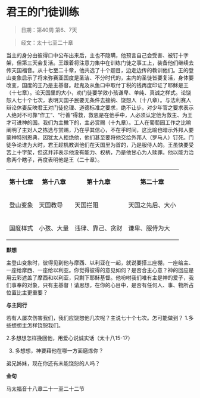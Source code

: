 # 君王的门徒训练

> 日期：第40周 第6、7天

> 经文：太十七至二十章

当主的身分由彼得口中公布出来后，主也不隐瞒，他预言自己会受害、被钉十字架，但第三天会复活。王跟着将注意力集中在训练门徒之事工上，装备他们继续去传天国福音。从十七至二十章，他共选了十个题目，边走边传的教训他们。王的登山变象启示了将来弥赛亚国度是圣洁、不分时代的，主内的圣徒皆要复活，身体要改变，国度的王乃是主基督。赶鬼及从鱼口中取付丁税的钱再度印证了耶稣是王（十七章）。论天国里的大小，劝门徒要学效小孩谦卑、单纯、真诚之样式。论饶恕人七十个七次，表明天国子民要无条件去接纳、饶恕人（十八章）。与法利赛人辩论休妻反映君王对门徒伦理、道德标准之要求，绝不让步。对少年官之要求表示人绝对不可靠“作工”、“行善”得救，救恩是在他手中，人必须认定他为救主、为王才可进神的国。我们为主撇下的，主必赏赐（十九章）。工人在葡萄园工作之比喻阐明了主对人之拣选与赏赐，乃在乎其信心，不在乎时间，这比喻也暗示外邦人要蒙神特别恩典，因犹太人拒绝他，他们甚至要将他交给外邦人（罗马人）钉死。门徒争论谁为大时，君王趁机教训他们在天国里为首的，乃是服侍人的。王虽快要受苦上十字架，但这并非表示他没有能力、权柄，乃是他甘心为人赎罪。他以能力治愈两个瞎子，再度表明他是王（二十章）。

<table>
 <tbody>
  <tr>
   <th><p>第十七章</p></th>
   <th><p>第十八章</p></th>
   <th><p>第十九章</p></th>
   <th><p>第二十章</p></th>
  </tr>
  <tr>
   <td><p>登山变象</p></td>
   <td><p>天国教导</p></td>
   <td><p>天国拦阻</p></td>
   <td><p>天国之先后、大小</p></td>
  </tr>
  <tr>
   <td><p>国度样式</p></td>
   <td><p>小孩、大量</p></td>
   <td><p>违律、靠己、贪财</p></td>
   <td><p>谦卑、服侍为大</p></td>
  </tr>
 </tbody>
</table>

**默想**

主登山变象时，彼得见到他与摩西、以利亚在一起，就说要搭三座棚，一座给主、一座给摩西、一座给以利亚。你觉得彼得的意见如何？是否合主心意？神的回应是用云彩遮盖了摩西和以利亚，只剩下耶稣基督。他吩咐我们唯有主是神的爱子，我们事奉的对象，只有主基督！请思想，在你的心目中，是否有任何人、事、物所占位置比主更重要？

**与主同行**

若有人屡次伤害我们，我们应饶恕他几次呢？主说七十个七次。怎可能做到？ 1.多些想想主怎样饶恕我们。

2.多想想怎样挽回他，用爱心说诚实话（太十八15-17）

3. 多想想，神要藉他在哪一方面磨炼你？

弟兄姊妹，现在你还有未能饶恕的人吗？

**金句**

马太福音十八章二十一至二十二节



